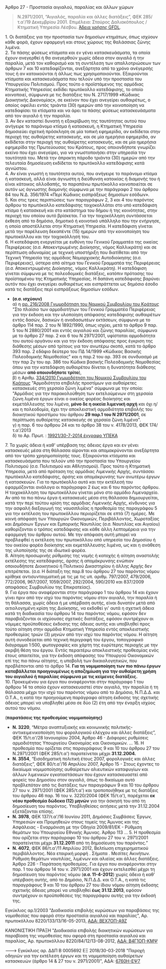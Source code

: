 Άρθρο 27 - Προστασία αιγιαλού, παραλίας και άλλων χώρων 

>Ν.2971/2001, “Αιγιαλός, παραλία και άλλες διατάξεις”, ΦΕΚ 285/τ.α'/19 Δεκεμβρίου 2001. Επιμέλεια: Σταύρος Δαλιακόπουλος / Κτηματική Υπηρεσία Λέσβου. [Άδεια χρήσης GFDL](http://www.gnu.org/licenses/fdl.html).

1\. Οι διατάξεις για την προστασία των δημοσίων κτημάτων, όπως ισχύουν κάθε φορά, έχουν εφαρμογή και στους χώρους της θαλάσσιας ζώνης λιμένα.  
2\. Τα πάσης φύσεως κτίσματα και εν γένει κατασκευάσματα, τα οποία έχουν ανεγερθεί ή θα ανεγερθούν χωρίς άδεια στον αιγιαλό ή την παραλία, μετά τον καθορισμό και τη συντέλεση των απαλλοτριώσεων των άρθρων 7 και 10 κατεδαφίζονται, ανεξάρτητα από το χρόνο ανέγερσής τους ή αν κατοικούνται ή άλλως πως χρησιμοποιούνται. Εξαιρούνται κτίσματα και κατασκευάσματα που τελούν υπό την προστασία του Υπουργείου Πολιτισμού. Προς τούτο ο προϊστάμενος της αρμόδιας Κτηματικής Υπηρεσίας εκδίδει πρωτόκολλο κατεδάφισης, το οποίο κοινοποιεί, σύμφωνα με τις διατάξεις του Ν. 2717/1999 «Κώδικας Διοικητικής Δικονομίας», σε εκείνον που έχει ανεγείρει αυθαιρέτως, ο οποίος οφείλει εντός τριάντα (30) ημερών από την κοινοποίηση να κατεδαφίσει τα κτίσματα και να άρει τα πάσης φύσεως κατασκευάσματα από τον αιγιαλό ή την παραλία.  
3\. Αν δεν καταστεί δυνατή η εξακρίβωση της ταυτότητας αυτού που ανήγειρε το παράνομο κτίσμα ή κατασκευή, η Κτηματική Υπηρεσία δημοσιεύει σχετική πρόσκληση σε μία τοπική εφημερίδα, αν εκδίδεται στην περιοχή της αυθαίρετης κατασκευής, και σε μία ημερήσια εφημερίδα, αν εκδίδεται στην περιοχή της αυθαίρετης κατασκευής, και σε μία ημερήσια εφημερίδα της Πρωτεύουσας του Κράτους, προς οποιονδήποτε γνωρίζει εκείνο που έχει ανεγείρει, για να γνωστοποιήσει στην υπηρεσία την ταυτότητά του. Μετά την άπρακτη πάροδο τριάντα (30) ημερών από την τελευταία δημοσίευση εκδίδεται το πρωτόκολλο κατεδάφισης κατά αγνώστου.  
4\. Αν είναι γνωστή η ταυτότητα αυτού, που ανήγειρε το παράνομο κτίσμα ή κατασκευή, αλλά είναι άγνωστη η διεύθυνση κατοικίας ή διαμονής του ή είναι κάτοικος αλλοδαπής, το παραπάνω πρωτόκολλο κοινοποιείται σε αυτόν ως άγνωστης διαμονής σύμφωνα με την παράγραφο 2 του άρθρου 84 του Ν.Δ. 356/1974 «Περί Κώδικος εισπράξεως δημοσίων εσόδων».  
5\. Και στις τρεις περιπτώσεις των παραγράφων 2, 3 και 4 του παρόντος άρθρου το πρωτόκολλο κατεδάφισης τοιχοκολλάται στο υπό κατεδάφιση κτίσμα ή κατασκευή και στο κατάστημα του δήμου ή της κοινότητας, στην περιοχή του οποίου αυτό βρίσκεται. Για την τοιχοκόλληση συντάσσεται έκθεση από το δημόσιο, δημοτικό ή κοινοτικό υπάλληλο που την ενήργησε, η οποία αποστέλλεται στην Κτηματική Υπηρεσία. Η κατεδάφιση γίνεται μετά την παρέλευση δεκαπέντε (15) ημερών από την κοινοποίηση του πρωτοκόλλου και την τοιχοκόλλησή του.  
6\. Η κατεδάφιση ενεργείται με ευθύνη του Γενικού Γραμματέα της οικείας Περιφέρειας (σ.σ. Αποκεντρωμένης Διοίκησης, νόμος Καλλικράτη) και σε περίπτωση αδυναμίας με τεχνική υποστήριξη που διατίθεται από την Τεχνική Υπηρεσία της αρμόδιας Νομαρχιακής Αυτοδιοίκησης (σ.σ. Περιφέρειας), ύστερα από αίτημα του Γενικού Γραμματέα της Περιφέρειας (σ.σ. Αποκεντρωμένης Διοίκησης, νόμος Καλλικράτη). Η κατεδάφιση γίνεται σύμφωνα με τις πολεοδομικές διατάξεις, κατόπιν πρότασης του προϊσταμένου της Κτηματικής Υπηρεσίας. Η δαπάνη κατεδάφισης βαρύνει αυτόν που έχει ανεγείρει αυθαιρέτως και εισπράττεται ως δημόσιο έσοδο κατά τις διατάξεις περί εισπράξεως δημοσίων εσόδων. 

- **(σ.σ. ισχύουν)**  
α) η [αρ. 216/2008 Γνωμοδότηση του Νομικού Συμβουλίου του Κράτους](http://www.nsk.gov.gr/webnsk/gnwmodothsh.jsp?gnid=652) "Στο πλαίσιο των αρμοδιοτήτων του Γενικού Γραμματέα Περιφέρειας για την έκδοση και την υλοποίηση απόφασης κατεδάφισης αυθαιρέτων εντός δασών, δασικών ή αναδασωτέων εκτάσεων, σύμφωνα με το άρθρο 114 παρ. 2 του Ν 1892/1990, όπως ισχύει, μετά το άρθρο 9 παρ. 5 του Ν 2880/2001 και εντός αιγιαλού και ζώνης παραλίας, σύμφωνα με το άρθρο 27 παρ. 2 και 6 του Ν 2971/2001, υφίσταται αρμοδιότητα του αυτού οργάνου και για την έκδοση απόφασης προς έγκριση της διάθεσης μέσων από τρίτους για τον ανωτέρω σκοπό, κατά το άρθρο 393 παρ. 2 εδάφιο δεύτερο του ΠΔ 14/1999 «Κώδικας Βασικής Πολεοδομικής Νομοθεσίας" και η παρ.2 του αρ. 393 σε συνδυασμό με την παρ 2γ του αρ. 386 του Κώδικα βασικής Πολεοδομικής Νομοθεσίας όπου για την κατεδάφιση αυθαιρέτου δίνεται η δυνατότητα διάθεσης μέσων **από οποιονδήποτε τρίτο**),  
β) η Αριθμ. [334/2010 Γνωμοδότηση του Νομικού Συμβουλίου του Κράτους](http://www.nsk.gov.gr/webnsk/gnwmodothsh.jsp?gnid=113733) "Αρμοδιότητα επιβολής προστίμων για αυθαίρετες κατασκευές στη χερσαία ζώνη λιμένα" σύμφωνα με την οποία: "Αρμόδιος για την παρακολούθηση των εκτελούμενων στη χερσαία ζώνη λιμένα έργων είναι ο οικείος φορέας διοίκησης και εκμετάλλευσης του λιμένα, **μόνο δε η οικεία λιμενική αρχή** και όχι η/και η πολεοδομία, έχει την αποκλειστική αρμοδιότητα επιβολής του διοικητικού προστίμου του άρθρου **29 παρ.1 του Ν 2971/2001**, σε περίπτωση αυθαίρετης κατασκευής σε χερσαία ζώνη λιμένα".  
γ) η παρ. 6 του άρθρου 24 και το άρθρο 38 του ν. 4178/2013, ΦΕΚ 174/τ.α'/2013  
δ) το Αρ. Πρωτ. : [19921/30-7-2014 έγγραφο ΥΠΕΚΑ](https://mega.nz/#!H0xWGZZK!SffeRkfiaSWAGY7Cryq0qrSoMi_NqyVLu2gSAIaAJsw)

7\. Τα χωρίς άδεια ή καθ' υπέρβαση της άδειας έργα και εν γένει κατασκευές μέσα στη θάλασσα αίρονται και απομακρύνονται ανεξάρτητα από τον τρόπο χρησιμοποίησής τους. Εξαιρούνται κτίσματα και κατασκευάσματα που τελούν υπό την προστασία του Υπουργείου Πολιτισμού (σ.σ. Πολιτισμού και Αθλητισμού). Προς τούτο η Κτηματική Υπηρεσία, μετά από πρόταση της αρμόδιας Λιμενικής Αρχής, συντάσσει πρωτόκολλο κατεδάφισης, άρσης και απομάκρυνσης των ανωτέρω έργων ή κατασκευών. Για το πρωτόκολλο αυτό και την εκτέλεσή του εφαρμόζονται ανάλογα οι παράγραφοι 2 έως και 6 του παρόντος άρθρου. Η τοιχοκόλληση του πρωτοκόλλου γίνεται μόνο στο αρμόδιο Λιμεναρχείο. Αν από τα πιο πάνω έργα ή κατασκευές μέσα στη θάλασσα δημιουργείται, κατά την περί τούτου κρίση της αρμόδιας Λιμενικής Αρχής, κίνδυνος για την ασφαλή διεξαγωγή της ναυσιπλοΐας η προθεσμία της παραγράφου 5 για την εκτέλεση του πρωτοκόλλου περιορίζεται σε επτά (7) ημέρες. Με κοινή απόφαση των Υπουργών Οικονομικών, Περιβάλλοντος, Χωροταξίας και Δημόσιων Έργων και Εμπορικής Ναυτιλίας (σ.σ. Ναυτιλίας και Αιγαίου) καθορίζονται ο τρόπος κατεδάφισης και κάθε άλλη λεπτομέρεια για την εφαρμογή του άρθρου αυτού. Με την απόφαση αυτή μπορεί να προβλεφθεί η εκτέλεση του πρωτοκόλλου από υπηρεσία του Δημοσίου ή του οικείου φορέα διοίκησης και εκμετάλλευσης λιμένα, ως και η ανάθεση της υλοποίησής της σε ιδιωτικό φορέα.  
8\. Αίτηση προσωρινής ρύθμισης της νομής ή κατοχής ή αίτηση αναστολής εκτέλεσης της κατεδάφισης, άρσης ή απομάκρυνσης ενώπιον οποιουδήποτε Διοικητικού ή Πολιτικού Δικαστηρίου ή άλλης Αρχής δεν επιτρέπεται. (σ.σ. Η διάταξη της παρ.8 του άρθρου 27 του παρόντος νόμου κρίθηκε αντισυνταγματική με τις με τις υπ. αριθμ. 797/2007, 479/2006, 772/2006, 967/2007, 1059/2007, 292/2004, 590/2010 και 837/2009 αποφάσεις Συμβουλίου της Επικρατείας).  
9\. Για έργα που αναφέρονται στην παράγραφο 1 του άρθρου 14 και έχουν γίνει πριν από την ισχύ του παρόντος νόμου στον αιγιαλό, την παραλία ή τη θάλασσα, χωρίς άδεια ή με υπέρβαση αυτής, είναι δυνατόν μετά από αιτιολογημένη κρίση της Διοίκησης, να εκδοθεί γι' αυτά η σχετική άδεια κατά τη διαδικασία του άρθρου 14 του παρόντος νόμου, εφόσον δεν παραβιάζονται οι ισχύουσες σχετικές διατάξεις, εφόσον συντρέχουν οι νόμιμες προϋποθέσεις έκδοσης της άδειας αυτής και υποβληθεί προς τούτο αίτηση στην αρμόδια Κτηματική Υπηρεσία εντός αποκλειστικής προθεσμίας τριών (3) μηνών από την ισχύ του παρόντος νόμου. Η αίτηση αυτή συνοδεύεται από τεχνική περιγραφή του έργου, τοπογραφικό διάγραμμα 1:500, φωτογραφίες και χάρτη της ευρύτερης περιοχής με την ακριβή θέση του έργου. Εντός περαιτέρω αποκλειστικής προθεσμίας ενός έτους απαιτείται, για την έκδοση απόφασης του Υπουργού Οικονομικών επί της πιο πάνω αίτησης, η υποβολή των δικαιολογητικών, που προβλέπονται από το άρθρο 14\. **Για τη νομιμοποίηση των πιο πάνω έργων καταβάλλεται προηγουμένως η αποζημίωση για την αυθαίρετη χρήση του αιγιαλού ή παραλίας σύμφωνα με τις κείμενες διατάξεις.**  
10\. Προκειμένου για έργα που αναφέρονται στην παράγραφο 1 του άρθρου 14 τα οποία έχουν κατασκευαστεί στον αιγιαλό, την παραλία ή τη θάλασσα μέχρι την ισχύ του παρόντος νόμου από το Δημόσιο, Ν.Π.Δ.Δ. και Ο.Τ.Α., η κατά την προηγούμενη παράγραφο αίτηση έκδοσης της σχετικής άδειας μπορεί να υποβληθεί μέσα σε δύο (2) έτη από την έναρξη ισχύος αυτού του νόμου.

(**παρατάσεις της προθεσμίας νομιμοποίησης)**
- **Ν. 3220**, “Μέτρα αναπτυξιακής και κοινωνικής πολιτικής-αντικειμενικοποίηση του φορολογικού ελέγχου και άλλες διατάξεις”, ΦΕΚ 15/τ.α'/28 Ιανουαρίου 2004, 
Άρθρο 46 - Διάφορες ρυθμίσεις αρμοδιότητας Υπουργείου Οικονομίας και Οικονομικών. ... 
16\. Η προθεσμία που ορίζεται στις παραγράφους 9 και 10 του άρθρου 27 του Ν.2971/2001 (ΦΕΚ 285/τ.α') παρατείνεται μέχρι **31.12.2004.**  
- **Ν. 3554**, “Εισοδηματική πολιτική έτους 2007, φορολογικές και άλλες διατάξεις”, ΦΕΚ 80/τ.α'/16 Απριλίου 2007, 
Άρθρο 15 - Στους έχοντες το δικαίωμα νομιμοποίησης αυθαίρετων αλιευτικών καταφυγίων και άλλων λιμενικών εγκαταστάσεων που έχουν κατασκευαστεί από φορείς του Δημοσίου στον αιγιαλό, όπως το δικαίωμα αυτό προβλεπόταν από τις διατάξεις των παραγράφων 9 και 10 του άρθρου 27 του ν. 2971/2001 (ΦΕΚ 285/τ.α') και τροποποιήθηκε με τις διατάξεις του άρθρου 46 παρ. 16 του ν. 3220/2004 (ΦΕΚ 15/τ.α'), παρέχεται **εκ νέου προθεσμία δώδεκα (12) μηνών** για την άσκησή του από τη δημοσίευση του παρόντος. Υποβληθείσες αιτήσεις μετά την 31.12.2004 εξετάζονται επίσης.  
- **Ν. 3978**, ΦΕΚ 137/τ.α'/16 Ιουνίου 2011, Δημόσιες Συμβάσεις Έργων, Υπηρεσιών και Προμηθειών στους τομείς της Άμυνας και της Ασφάλειας - Εναρμόνιση με την Οδηγία 2009/81/ΕΚ - Ρύθμιση θεμάτων του Υπουργείου Εθνικής Άμυνας. 
Άρθρο 113 ... 5\. Η προθεσμία που ορίζεται στην παράγραφο 10 του άρθρου 27 του ν. 2971/2001 παρατείνεται μέχρι **31.12.2011** από τη δημοσίευση του παρόντος.”  
- **Ν. 4072**, ΦΕΚ 86/τ.α'/11 Απριλίου 2012, Βελτίωση επιχειρηματικού περιβάλλοντος. Νέα εταιρική μορφή . Σήματα . Μεσίτες Ακινήτων. Ρύθμιση θεμάτων ναυτιλίας, λιμένων και αλιείας και άλλες διατάξεις. 
Άρθρο 226 - Παράταση προθεσμίας. Για έργα που αναφέρονται στην παρ. 1 του άρθρου 14 του ν. 2971/2001 και έχουν εκτελεσθεί μέχρι τη δημοσίευση του παρόντος νόμου (**σ.σ. 11-4-2012**) χωρίς άδεια ή καθ' υπέρβαση αυτής, από το Δημόσιο, Ν.Π.Δ.Δ. και Ο.Τ.Α., η κατά τις παραγράφους 9 και 10 του άρθρου 27 του ίδιου νόμου αίτηση έκδοσης σχετικής άδειας μπορεί να υποβληθεί **έως 31.12.2013**, εφόσον συντρέχουν οι προϋποθέσεις της παραγράφου αυτής για την έκδοσή της.

Εγκύκλιος αρ.1/2003 "Διαδικασία επιβολής κυρώσεων για παραβάσεις της νομοθεσίας που αφορά στην προστασία αιγιαλού και παραλίας", Αρ. πρωτοκόλλου 8220/133/13/16-05-2013, [ΑΔΑ: ΒΕΧ7ΟΠ-Α9Ζ](https://diavgeia.gov.gr/decision/view/ΒΕΧ7ΟΠ-Α9Ζ)

ΚΑΝΟΝΙΣΤΙΚΗ ΠΡΑΞΗ "Διαδικασία επιβολής διοικητικών κυρώσεων για παραβίαση της νομοθεσίας που αφορά στη προστασία αιγιαλού και παραλίας, Αρ. πρωτοκόλλου 8220/84/12/13-08-2012, [ΑΔΑ: Β4Γ1ΟΠ-ΚΜΨ](https://diavgeia.gov.gr/decision/view/Β4Γ1ΟΠ-ΚΜΨ)

---> Εγκύκλιος αρ. ΔΔΠ Β 0005692 ΕΞ 2018/30-03-2018 "Παροχή οδηγιών για την εκτέλεση έργων και τη νομιμοποίηση αυθαίρετων κατασκευών (άρθρο 14 & 27 του ν. 2971/2001)", ΑΔΑ: [6760Η-ΕΨ7](https://diavgeia.gov.gr/decision/view/6760Η-ΕΨ7)

